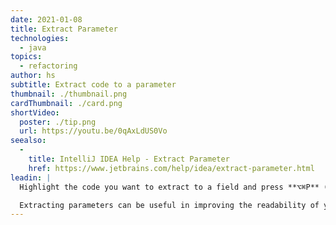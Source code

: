 ```yaml
---
date: 2021-01-08
title: Extract Parameter
technologies:
  - java
topics:
  - refactoring
author: hs
subtitle: Extract code to a parameter
thumbnail: ./thumbnail.png
cardThumbnail: ./card.png
shortVideo:
  poster: ./tip.png
  url: https://youtu.be/0qAxLdUS0Vo
seealso:
  - 
    title: IntelliJ IDEA Help - Extract Parameter
    href: https://www.jetbrains.com/help/idea/extract-parameter.html
leadin: |
  Highlight the code you want to extract to a field and press **⌥⌘P** (macOS), or **Ctrl+Alt+P** (Windows/Linux), to extract it.

  Extracting parameters can be useful in improving the readability of your code.
---
```


